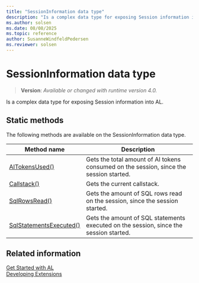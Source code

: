 ```yaml
---
title: "SessionInformation data type"
description: "Is a complex data type for exposing Session information into AL."
ms.author: solsen
ms.date: 08/08/2025
ms.topic: reference
author: SusanneWindfeldPedersen
ms.reviewer: solsen
---
```

[//]: # (START>DO_NOT_EDIT)
[//]: # (IMPORTANT:Do not edit any of the content between here and the END>DO_NOT_EDIT.)
[//]: # (Any modifications should be made in the .xml files in the ModernDev repo.)
# SessionInformation data type
> **Version**: _Available or changed with runtime version 4.0._

Is a complex data type for exposing Session information into AL.


## Static methods
The following methods are available on the SessionInformation data type.


|Method name|Description|
|-----------|-----------|
|[AITokensUsed()](sessioninformation-aitokensused-method.md)|Gets the total amount of AI tokens consumed on the session, since the session started.|
|[Callstack()](sessioninformation-callstack-method.md)|Gets the current callstack.|
|[SqlRowsRead()](sessioninformation-sqlrowsread-method.md)|Gets the amount of SQL rows read on the session, since the session started.|
|[SqlStatementsExecuted()](sessioninformation-sqlstatementsexecuted-method.md)|Gets the amount of SQL statements executed on the session, since the session started.|


[//]: # (IMPORTANT: END>DO_NOT_EDIT)
## Related information  
[Get Started with AL](../../devenv-get-started.md)  
[Developing Extensions](../../devenv-dev-overview.md)  